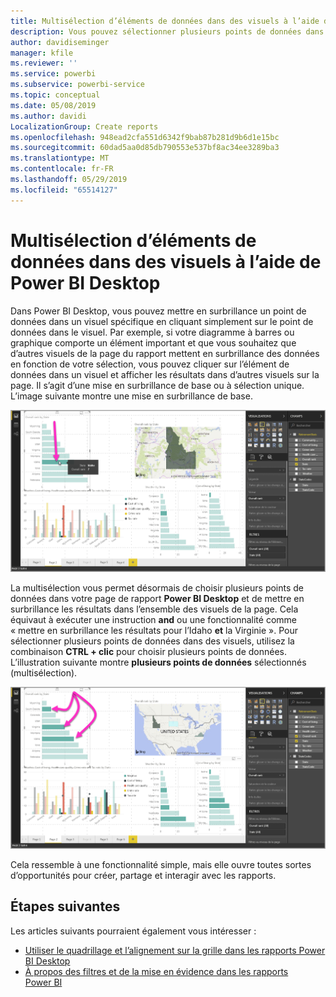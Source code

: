 ```yaml
---
title: Multisélection d’éléments de données dans des visuels à l’aide de Power BI Desktop
description: Vous pouvez sélectionner plusieurs points de données dans des visuels Power BI Desktop à l’aide de la combinaison CTRL+clic
author: davidiseminger
manager: kfile
ms.reviewer: ''
ms.service: powerbi
ms.subservice: powerbi-service
ms.topic: conceptual
ms.date: 05/08/2019
ms.author: davidi
LocalizationGroup: Create reports
ms.openlocfilehash: 948ead2cfa551d6342f9bab87b281d9b6d1e15bc
ms.sourcegitcommit: 60dad5aa0d85db790553e537bf8ac34ee3289ba3
ms.translationtype: MT
ms.contentlocale: fr-FR
ms.lasthandoff: 05/29/2019
ms.locfileid: "65514127"
---
```

# <a name="multi-select-data-elements-in-visuals-using-power-bi-desktop"></a>Multisélection d’éléments de données dans des visuels à l’aide de Power BI Desktop

Dans Power BI Desktop, vous pouvez mettre en surbrillance un point de données dans un visuel spécifique en cliquant simplement sur le point de données dans le visuel. Par exemple, si votre diagramme à barres ou graphique comporte un élément important et que vous souhaitez que d’autres visuels de la page du rapport mettent en surbrillance des données en fonction de votre sélection, vous pouvez cliquer sur l’élément de données dans un visuel et afficher les résultats dans d’autres visuels sur la page. Il s’agit d’une mise en surbrillance de base ou à sélection unique. L’image suivante montre une mise en surbrillance de base. 

![Point de données sélectionné](media/desktop-multi-select/multi-select_01.png)

La multisélection vous permet désormais de choisir plusieurs points de données dans votre page de rapport **Power BI Desktop** et de mettre en surbrillance les résultats dans l’ensemble des visuels de la page. Cela équivaut à exécuter une instruction **and** ou une fonctionnalité comme « mettre en surbrillance les résultats pour l’Idaho **et** la Virginie ». Pour sélectionner plusieurs points de données dans des visuels, utilisez la combinaison **CTRL + clic** pour choisir plusieurs points de données. L’illustration suivante montre **plusieurs points de données** sélectionnés (multisélection).

![Plusieurs points de données sélectionnés](media/desktop-multi-select/multi-select_02.png)

Cela ressemble à une fonctionnalité simple, mais elle ouvre toutes sortes d’opportunités pour créer, partage et interagir avec les rapports. 

## <a name="next-steps"></a>Étapes suivantes

Les articles suivants pourraient également vous intéresser :

* [Utiliser le quadrillage et l’alignement sur la grille dans les rapports Power BI Desktop](desktop-gridlines-snap-to-grid.md)
* [À propos des filtres et de la mise en évidence dans les rapports Power BI](power-bi-reports-filters-and-highlighting.md)

